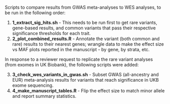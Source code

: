 Scripts to compare results from GWAS meta-analyses to WES analyses, to be run in the following order:

1. **1_extract_sig_hits.sh** - This needs to be run first to get rare variants, gene-based results, and common variants that pass their respective significance thresholds for each trait. 
2. **2_plot_combined_results.R** - Annotate the variant (both common and rare) results to their nearest genes; wrangle data to make the effect size vs MAF plots reported in the manuscript - by gene, by strata, etc.

In response to a reviewer request to replicate the rare variant analyses (from exomes in UK Biobank), the following scripts were added:

3. **3_check_wes_variants_in_gwas.sh** - Subset GWAS (all-ancestry and EUR) meta-analysis results for variants that reach significance in UKB exome sequencing. 
4. **4_make_manuscript_tables.R** - Flip the effect size to match minor allele and report summary statistics.